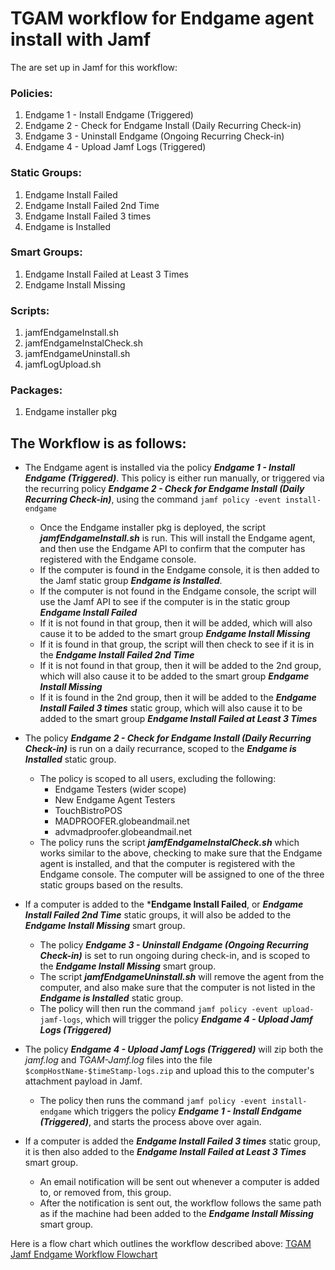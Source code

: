 # TGAM workflow for Endgame agent install with Jamf

The are set up in Jamf for this workflow:

### **Policies:**
  1. Endgame 1 - Install Endgame (Triggered)
  2. Endgame 2 - Check for Endgame Install (Daily Recurring Check-in)
  3. Endgame 3 - Uninstall Endgame (Ongoing Recurring Check-in)
  4. Endgame 4 - Upload Jamf Logs (Triggered)

### **Static Groups:**
  1. Endgame Install Failed
  2. Endgame Install Failed 2nd Time
  3. Endgame Install Failed 3 times
  4. Endgame is Installed

### **Smart Groups:**
  1. Endgame Install Failed at Least 3 Times
  2. Endgame Install Missing

### **Scripts:**
  1. jamfEndgameInstall.sh
  2. jamfEndgameInstalCheck.sh
  3. jamfEndgameUninstall.sh
  4. jamfLogUpload.sh

### **Packages:**
  1. Endgame installer pkg

## **The Workflow is as follows:**
- The Endgame agent is installed via the policy ***Endgame 1 - Install Endgame (Triggered)***. This policy is either run manually, or triggered via the recurring policy ***Endgame 2 - Check for Endgame Install (Daily Recurring Check-in)***, using the command `jamf policy -event install-endgame`
  - Once the Endgame installer pkg is deployed, the script ***jamfEndgameInstall.sh*** is run. This will install the Endgame agent, and then use the Endgame API to confirm that the computer has registered with the Endgame console.
  - If the computer is found in the Endgame console, it is then added to the Jamf static group ***Endgame is Installed***.
  - If the computer is not found in the Endgame console, the script will use the Jamf API to see if the computer is in the static group ***Endgame Install Failed***
  - If it is not found in that group, then it will be added, which will also cause it to be added to the smart group ***Endgame Install Missing***
  - If it is found in that group, the script will then check to see if it is in the ***Endgame Install Failed 2nd Time***
  - If it is not found in that group, then it will be added to the 2nd group, which will also cause it to be added to the smart group ***Endgame Install Missing***
  - If it is found in the 2nd group, then it will be added to the ***Endgame Install Failed 3 times*** static group, which will also cause it to be added to the smart group ***Endgame Install Failed at Least 3 Times***

- The policy ***Endgame 2 - Check for Endgame Install (Daily Recurring Check-in)*** is run on a daily recurrance, scoped to the ***Endgame is Installed*** static group.
  - The policy is scoped to all users, excluding the following:
    - Endgame Testers (wider scope)
    - New Endgame Agent Testers
    - TouchBistroPOS
    - MADPROOFER.globeandmail.net
    - advmadproofer.globeandmail.net
  - The policy runs the script ***jamfEndgameInstalCheck.sh*** which works similar to the above, checking to make sure that the Endgame agent is installed, and that the computer is registered with the Endgame console. The computer will be assigned to one of the three static groups based on the results. 

- If a computer is added to the ***Endgame Install Failed**, or ***Endgame Install Failed 2nd Time*** static groups, it will also be added to the ***Endgame Install Missing*** smart group.
  - The policy ***Endgame 3 - Uninstall Endgame (Ongoing Recurring Check-in)*** is set to run ongoing during check-in, and is scoped to the ***Endgame Install Missing*** smart group.
  - The script ***jamfEndgameUninstall.sh*** will remove the agent from the computer, and also make sure that the computer is not listed in the ***Endgame is Installed*** static group.
  -  The policy will then run the command `jamf policy -event upload-jamf-logs`, which will trigger the policy ***Endgame 4 - Upload Jamf Logs (Triggered)***

- The policy ***Endgame 4 - Upload Jamf Logs (Triggered)*** will zip both the *jamf.log* and *TGAM-Jamf.log* files into the file `$compHostName-$timeStamp-logs.zip` and upload this to the computer's attachment payload in Jamf.
  - The policy then runs the command `jamf policy -event install-endgame` which triggers the policy ***Endgame 1 - Install Endgame (Triggered)***, and starts the process above over again.

- If a computer is added the ***Endgame Install Failed 3 times*** static group, it is then also added to the ***Endgame Install Failed at Least 3 Times*** smart group.
  - An email notification will be sent out whenever a computer is added to, or removed from, this group.
  - After the notification is sent out, the workflow follows the same path as if the machine had been added to the ***Endgame Install Missing*** smart group.

Here is a flow chart which outlines the workflow described above:
[TGAM Jamf Endgame Workflow Flowchart](https://github.com/nberanger-tgam/TGAM-Endgame-Flow/blob/main/Jamf%20-%20Endgame%20Flowchart.png)

